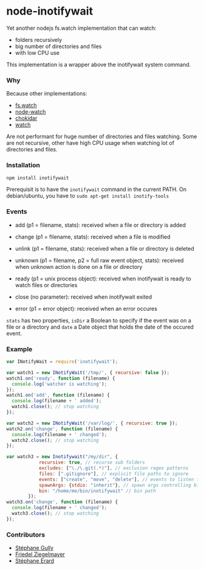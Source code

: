 # node-inotifywait

Yet another nodejs fs.watch implementation that can watch:

* folders recursively
* big number of directories and files
* with low CPU use

This implementation is a wrapper above the inotifywait system command.

### Why

Because other implementations:
* [fs.watch](http://nodejs.org/api/fs.html) 
* [node-watch](https://github.com/yuanchuan/node-watch)
* [chokidar](https://github.com/paulmillr/chokidar)
* [watch](https://github.com/mikeal/watch)

Are not performant for huge number of directories and files watching. Some are not recursive, other have high CPU usage when watching lot of directories and files. 

### Installation

```bash
npm install inotifywait
```

Prerequisit is to have the `inotifywait` command in the current PATH. On debian/ubuntu, you have to `sudo apt-get install inotify-tools`

### Events

* add (p1 = filename, stats): received when a file or directory is added
* change (p1 = filename, stats): received when a file is modified
* unlink (p1 = filename, stats): received when a file or directory is deleted
* unknown (p1 = filename, p2 = full raw event object, stats): received when unknown action is done on a file or directory

* ready (p1 = unix process object): received when inotifywait is ready to watch files or directories
* close (no parameter): received when inotifywait exited
* error (p1 = error object): received when an error occures

`stats` has two properties, `isDir` a Boolean to specify if the event was on a file or a directory and `date` a Date object that
holds the date of the occured event.


### Example

```js
var INotifyWait = require('inotifywait');

var watch1 = new INotifyWait('/tmp/', { recursive: false });
watch1.on('ready', function (filename) {
  console.log('watcher is watching');
});
watch1.on('add', function (filename) {
  console.log(filename + ' added');
  watch1.close(); // stop watching
});

var watch2 = new INotifyWait('/var/log/', { recursive: true });
watch2.on('change', function (filename) {
  console.log(filename + ' changed');
  watch2.close(); // stop watching
});

var watch3 = new Inotifywait("/my/dir", {
            recursive: true, // recurse sub folders
            excludes: ["\./\.git(.*)"], // exclusion regex patterns
            files: [".gitignore"], // explicit file paths to ignore
            events: ["create", "move", "delete"], // events to listen to
            spawnArgs: {stdio: "inherit"}, // spawn args controlling bin spawning
            bin: "/home/me/bin/inotifywait" // bin path
        });
watch3.on('change', function (filename) {
  console.log(filename + ' changed');
  watch3.close(); // stop watching
});


``` 



### Contributors

* [Stéphane Gully](https://github.com/kerphi)
* [Friedel Ziegelmayer](https://github.com/Dignifiedquire)
* [Stéphane Erard](https://github.com/stephaneerard)
